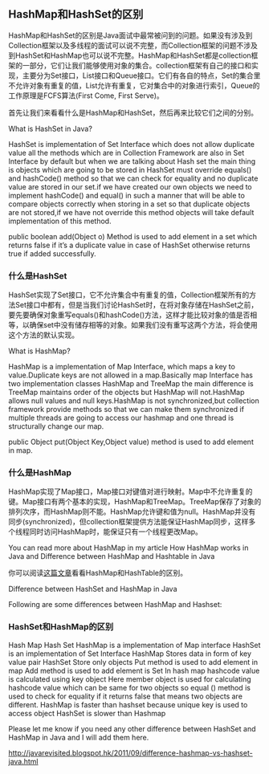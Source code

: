 ## HashMap和HashSet的区别

HashMap和HashSet的区别是Java面试中最常被问到的问题。如果没有涉及到Collection框架以及多线程的面试可以说不完整，而Collection框架的问题不涉及到HashSet和HashMap也可以说不完整。HashMap和HashSet都是collection框架的一部分，它们让我们能够使用对象的集合。collection框架有自己的接口和实现，主要分为Set接口，List接口和Queue接口。它们有各自的特点，Set的集合里不允许对象有重复的值，List允许有重复，它对集合中的对象进行索引，Queue的工作原理是FCFS算法(First Come, First Serve)。

首先让我们来看看什么是HashMap和HashSet，然后再来比较它们之间的分别。

What is HashSet in Java?

HashSet is implementation of Set Interface which does not allow duplicate value all the methods which are in Collection Framework are also in Set Interface by default but when we are talking about Hash set the main thing is objects which are going to be stored in HashSet must override equals() and hashCode() method so that we can check for equality and no duplicate value are stored in our set.if we have created our own objects we need to implement hashCode() and equal() in such a manner that will be able to compare objects correctly when storing in a set so that duplicate objects are not stored,if we have not override this method objects will take default implementation of this method.


public boolean add(Object o)  Method is used to add element in a set which returns false if it’s a duplicate value in case of  HashSet otherwise returns true if added successfully.

### 什么是HashSet

HashSet实现了Set接口，它不允许集合中有重复的值，Collection框架所有的方法Set接口中都有，但是当我们讨论HashSet时，在将对象存储在HashSet之前，要先要确保对象重写equals()和hashCode()方法，这样才能比较对象的值是否相等，以确保set中没有储存相等的对象。如果我们没有重写这两个方法，将会使用这个方法的默认实现。

What is HashMap?


HashMap is a implementation of Map Interface, which maps a key to value.Duplicate keys are not allowed in a map.Basically map Interface has two implementation classes HashMap and TreeMap the main difference is TreeMap maintains order of the objects but HashMap will not.HashMap allows null values and null keys.HashMap is not synchronized,but collection framework provide methods so that we can make them synchronized if multiple threads are going to access our hashmap and one thread is structurally change our map.

public Object put(Object Key,Object value) method is used to add element in map.

### 什么是HashMap

HashMap实现了Map接口，Map接口对键值对进行映射。Map中不允许重复的键。Map接口有两个基本的实现，HashMap和TreeMap。TreeMap保存了对象的排列次序，而HashMap则不能。HashMap允许键和值为null。HashMap并没有同步(synchronized)，但collection框架提供方法能保证HashMap同步，这样多个线程同时访问HashMap时，能保证只有一个线程更改Map。

You can read more about HashMap in my article How HashMap works in Java and Difference between HashMap and Hashtable in Java

你可以阅读[这篇文章]()看看HashMap和HashTable的区别。

Difference between HashSet and HashMap in Java

Following are some differences between HashMap and Hashset:

### HashSet和HashMap的区别

Hash Map
Hash Set
HashMap  is a implementation of Map interface
HashSet is an implementation of Set Interface
HashMap Stores data in form of  key value pair
HashSet Store only objects
Put method is used to add element in map
Add method is used to add element is Set
In hash map hashcode value is calculated using key object
Here member object is used for calculating hashcode value which can be same for two objects so equal () method is used to check for equality if it returns false that means two objects are different.
HashMap is faster than hashset because unique key is used to access object
HashSet is slower than Hashmap


Please let me know if you need any other difference between HashSet and HashMap in Java and I will add them here.




http://javarevisited.blogspot.hk/2011/09/difference-hashmap-vs-hashset-java.html